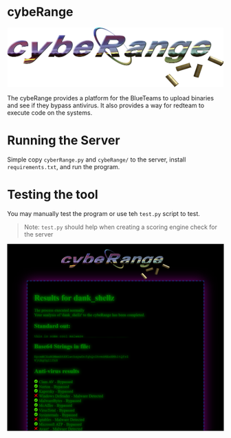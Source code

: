 # cybeRange
![](./cybeRange/static/logo.png)


The cybeRange provides a platform for the BlueTeams to upload binaries and see if they bypass antivirus. It also provides a way for redteam to execute code on the systems.


# Running the Server
Simple copy `cyberRange.py` and `cybeRange/` to the server, install `requirements.txt`, and run the program.

# Testing the tool
You may manually test the program or use teh `test.py` script to test.

> Note: `test.py` should help when creating a scoring engine check for the server



![](./cybeRange/static/screenshot1.png)
